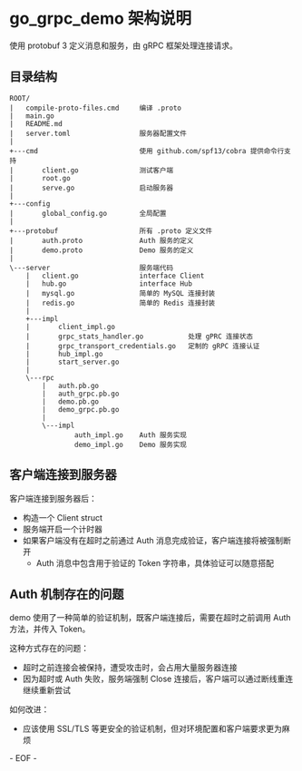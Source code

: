 # go_grpc_demo 架构说明

使用 protobuf 3 定义消息和服务，由 gRPC 框架处理连接请求。

## 目录结构

```text
ROOT/
|   compile-proto-files.cmd     编译 .proto
|   main.go
|   README.md
|   server.toml                 服务器配置文件
|
+---cmd                         使用 github.com/spf13/cobra 提供命令行支持
|       client.go               测试客户端
|       root.go
|       serve.go                启动服务器
|
+---config
|       global_config.go        全局配置
|
+---protobuf                    所有 .proto 定义文件
|       auth.proto              Auth 服务的定义
|       demo.proto              Demo 服务的定义
|
\---server                      服务端代码
    |   client.go               interface Client
    |   hub.go                  interface Hub
    |   mysql.go                简单的 MySQL 连接封装
    |   redis.go                简单的 Redis 连接封装
    |
    +---impl
    |       client_impl.go
    |       grpc_stats_handler.go           处理 gPRC 连接状态
    |       grpc_transport_credentials.go   定制的 gRPC 连接认证
    |       hub_impl.go
    |       start_server.go
    |
    \---rpc
        |   auth.pb.go
        |   auth_grpc.pb.go
        |   demo.pb.go
        |   demo_grpc.pb.go
        |
        \---impl
                auth_impl.go    Auth 服务实现
                demo_impl.go    Demo 服务实现
```

## 客户端连接到服务器

客户端连接到服务器后：

- 构造一个 Client struct
- 服务端开启一个计时器
- 如果客户端没有在超时之前通过 Auth 消息完成验证，客户端连接将被强制断开
    - Auth 消息中包含用于验证的 Token 字符串，具体验证可以随意搭配

## Auth 机制存在的问题

demo 使用了一种简单的验证机制，既客户端连接后，需要在超时之前调用 Auth 方法，并传入 Token。

这种方式存在的问题：

- 超时之前连接会被保持，遭受攻击时，会占用大量服务器连接
- 因为超时或 Auth 失败，服务端强制 Close 连接后，客户端可以通过断线重连继续重新尝试

如何改进：

- 应该使用 SSL/TLS 等更安全的验证机制，但对环境配置和客户端要求更为麻烦

\- EOF \-
